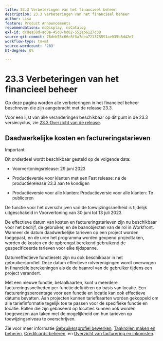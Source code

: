 ```yaml
---
title: 23.3 Verbeteringen van het financieel beheer
description: 23.3 Verbeteringen van het financieel beheer
author: Lisa
feature: Product Announcements
recommendations: noDisplay, noCatalog
exl-id: dc8ea58d-ad8a-45c8-bd02-552ab6127c38
source-git-commit: 76deb76c66e8f8a7dea721378591ae035b8d42e7
workflow-type: tm+mt
source-wordcount: '283'
ht-degree: 0%

---
```


# 23.3 Verbeteringen van het financieel beheer

Op deze pagina worden alle verbeteringen in het financieel beheer beschreven die zijn aangebracht met de release 23.3.

Voor een lijst van alle veranderingen beschikbaar op dit punt in de 23.3 versiecyclus, zie [23.3 Overzicht van de release](/help/quicksilver/product-announcements/product-releases/23.3-release-activity/23-3-release-overview.md).

## Daadwerkelijke kosten en factureringstarieven


>[!IMPORTANT]
>
>Dit onderdeel wordt beschikbaar gesteld op de volgende data:
>
>* Voorvertoningsrelease: 29 juni 2023
>
>* Productieversie voor klanten met een Fast release: na de productierelease 23.3 aan te kondigen
>
>* Productieversie voor alle klanten: Productieversie voor alle klanten: Te publiceren
>
>De functie voor het overschrijven van de toewijzingssnelheid is tijdelijk uitgeschakeld in Voorvertoning van 30 juni tot 13 juli 2023.


De effectieve datum van kosten en factureringstarieven zijn nu beschikbaar voor het bedrijf, de gebruiker, en de baanobjecten van de rol in Workfront. Wanneer de datum daadwerkelijke tarieven op een project worden toegepast, en de uren het programma worden geopend projecttaken, worden de kosten en de opbrengst berekend gebruikend de gespecificeerde tarieven voor elke tijdspanne.

Datumeffectieve functiesets zijn nu ook beschikbaar in het gebruikersprofiel. Deze datum effectieve rolverenigingen wordt overwogen in financiële berekeningen als de de baanrol van de gebruiker tijdens een project verandert.

Met een nieuwe functie, betaalkaarten, kunt u meerdere factureringssnelheden per functie definiëren op basis van locatie. Een factureringspercentage voor een functie en locatie kan ook effectieve datums bevatten. Aan projecten kunnen tariefkaarten worden gekoppeld om alle tariefinformatie tegelijk toe te passen voor de specifieke functie en locatie. Rollen die zijn gebaseerd op locaties kunnen ook worden toegewezen aan taken met de mogelijkheid om hun tarieven op toewijzingsniveau te overschrijven.

Zie voor meer informatie [Gebruikersprofiel bewerken](/help/quicksilver/administration-and-setup/add-users/create-and-manage-users/edit-a-users-profile.md), [Taakrollen maken en beheren](/help/quicksilver/administration-and-setup/set-up-workfront/organizational-setup/create-manage-job-roles.md), [Creditcards beheren](/help/quicksilver/administration-and-setup/set-up-workfront/configure-system-defaults/manage-rate-cards.md), en [Overzicht van facturering en inkomsten](/help/quicksilver/manage-work/projects/project-finances/billing-and-revenue-overview.md).
